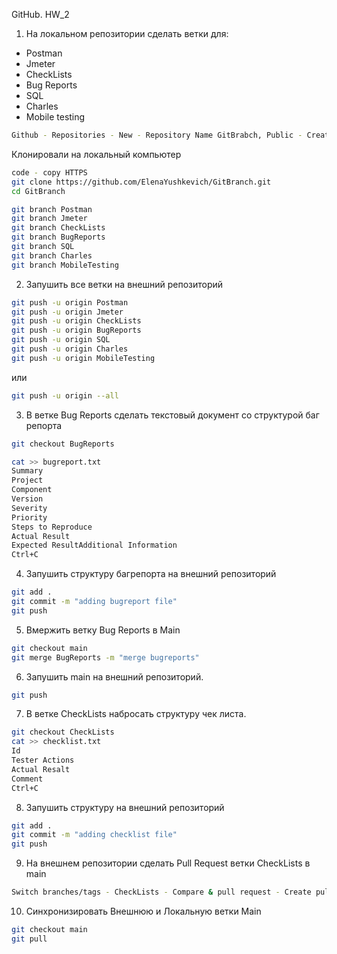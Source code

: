 ﻿﻿GitHub. HW_2

1. На локальном репозитории сделать ветки для:
- Postman
- Jmeter
- CheckLists
- Bug Reports
- SQL
- Charles
- Mobile testing
```bash
Github - Repositories - New - Repository Name GitBrabch, Public - Creat Repository
```
Клонировали на локальный компьютер
```bash
code - copy HTTPS
git clone https://github.com/ElenaYushkevich/GitBranch.git
cd GitBranch
```
```bash
git branch Postman
git branch Jmeter
git branch CheckLists
git branch BugReports
git branch SQL
git branch Charles
git branch MobileTesting
```
2. Запушить все ветки на внешний репозиторий
```bash
git push -u origin Postman
git push -u origin Jmeter
git push -u origin CheckLists
git push -u origin BugReports
git push -u origin SQL
git push -u origin Charles
git push -u origin MobileTesting
```
или
```bash
git push -u origin --all
```
3. В ветке Bug Reports сделать текстовый документ со структурой баг репорта
```bash
git checkout BugReports
```
```bash
cat >> bugreport.txt
Summary
Project
Component
Version
Severity
Priority
Steps to Reproduce
Actual Result
Expected ResultAdditional Information
Ctrl+C
```
4. Запушить структуру багрепорта на внешний репозиторий
```bash
git add .
git commit -m "adding bugreport file"
git push
```
5. Вмержить ветку Bug Reports в Main
```bash
git checkout main
git merge BugReports -m "merge bugreports"
```
6. Запушить main на внешний репозиторий.
```bash
git push
```
7. В ветке CheckLists набросать структуру чек листа.
```bash
git checkout CheckLists
cat >> checklist.txt
Id
Tester Actions
Actual Resalt
Comment
Ctrl+C
```
8. Запушить структуру на внешний репозиторий
```bash
git add .
git commit -m "adding checklist file"
git push
```
9. На внешнем репозитории сделать Pull Request ветки CheckLists в main
```bash
Switch branches/tags - CheckLists - Compare & pull request - Create pull request - Merge pull request - Confirm merge
```
10. Синхронизировать Внешнюю и Локальную ветки Main
```bash
git checkout main
git pull
```
